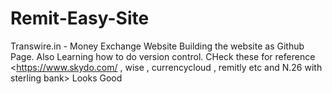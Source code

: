 # Remit-Easy-Site
Transwire.in - Money Exchange Website
Building the website as Github Page.
Also Learning how to do version control.
CHeck these for reference <https://www.skydo.com/ , wise , currencycloud , remitly etc and N.26 with sterling bank>
Looks Good 
